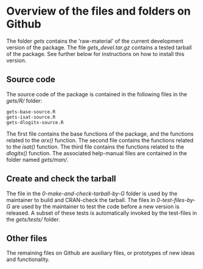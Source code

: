 # Overview of the files and folders on Github
The folder *gets* contains the 'raw-material' of the current development version of the package. The file *gets_devel.tar.gz* contains a tested tarball of the package. See further below for instructions on how to install this version.

## Source code
The source code of the package is contained in the following files in the *gets/R/* folder:

    gets-base-source.R
    gets-isat-source.R
    gets-dlogitx-source.R
    
The first file contains the base functions of the package, and the functions related to the *arx()* function. The second file contains the functions related to the *isat()* function. The third file contains the functions related to the *dlogitx()* function. The associated help-manual files are contained in the folder named *gets/man/*.

## Create and check the tarball
The file in the *0-make-and-check-tarball-by-G* folder is used by the maintainer to build and CRAN-check the tarball. The files in *0-test-files-by-G* are used by the maintainer to test the code before a new version is released. A subset of these tests is automatically invoked by the test-files in the *gets/tests/* folder.

## Other files
The remaining files on Github are auxiliary files, or prototypes of new ideas and functionality.
